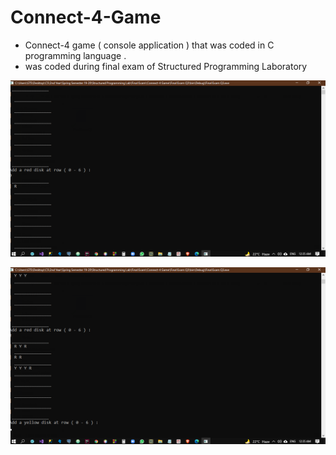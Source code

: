 # Connect-4-Game
- Connect-4 game ( console application ) that was coded in C programming language .
- was coded during final exam of Structured Programming Laboratory

![](https://github.com/IssamAbdoh/Connect-4-Game/blob/main/Pictures/Screenshot%20(4629).png)


![](https://github.com/IssamAbdoh/Connect-4-Game/blob/main/Pictures/Screenshot%20(4628).png)
